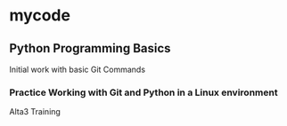 # mycode
## Python Programming Basics
Initial work with basic Git Commands
### Practice Working with Git and Python in a Linux environment
Alta3 Training 
